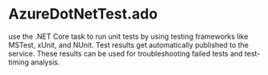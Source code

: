 # AzureDotNetTest.ado
use the .NET Core task to run unit tests by using testing frameworks like MSTest, xUnit, and NUnit. Test results get automatically published to the service. These results can be used for troubleshooting failed tests and test-timing analysis.
